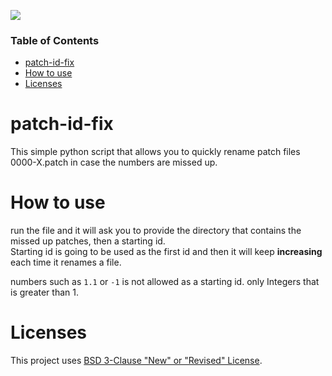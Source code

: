 ![](https://img.shields.io/badge/Python-3.8.5-green)

### Table of Contents
- [patch-id-fix](#patch-id-fix)
- [How to use](#how-to-use)
- [Licenses](#licenses)

# patch-id-fix
This simple python script that allows you to quickly rename patch files 0000-X.patch  in case the numbers are missed up.

# How to use
run the file and it will ask you to provide the directory that contains the missed up patches, then a starting id.<br>
Starting id is going to be used as the first id and then it will keep **increasing** each time it renames a file.

numbers such as `1.1` or `-1` is not allowed as a starting id. only Integers that is greater than 1.

# Licenses
This project uses [BSD 3-Clause "New" or "Revised" License](https://github.com/Invvk/patch-id-fix/blob/main/LICENSE).
